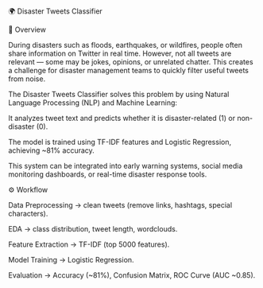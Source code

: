 🌍 Disaster Tweets Classifier

📌 Overview

During disasters such as floods, earthquakes, or wildfires, people often share information on Twitter in real time.
However, not all tweets are relevant — some may be jokes, opinions, or unrelated chatter.
This creates a challenge for disaster management teams to quickly filter useful tweets from noise.

The Disaster Tweets Classifier solves this problem by using Natural Language Processing (NLP) and Machine Learning:

It analyzes tweet text and predicts whether it is disaster-related (1) or non-disaster (0).

The model is trained using TF-IDF features and Logistic Regression, achieving ~81% accuracy.

This system can be integrated into early warning systems, social media monitoring dashboards, or real-time disaster response tools.

⚙️ Workflow

Data Preprocessing → clean tweets (remove links, hashtags, special characters).

EDA → class distribution, tweet length, wordclouds.

Feature Extraction → TF-IDF (top 5000 features).

Model Training → Logistic Regression.

Evaluation → Accuracy (~81%), Confusion Matrix, ROC Curve (AUC ~0.85).
